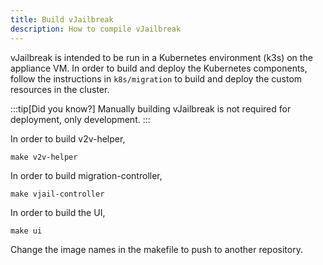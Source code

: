 ```yaml
---
title: Build vJailbreak
description: How to compile vJailbreak
---
```


vJailbreak is intended to be run in a Kubernetes environment (k3s) on the appliance VM. In order to build and deploy the Kubernetes components, follow the instructions in `k8s/migration` to build and deploy the custom resources in the cluster. 

:::tip[Did you know?]
Manually building vJailbreak is not required for deployment, only development.
:::

In order to build v2v-helper,

    make v2v-helper

In order to build migration-controller,

    make vjail-controller

In order to build the UI,

    make ui

Change the image names in the makefile to push to another repository.